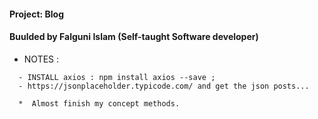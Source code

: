 #### Project: Blog

#### Buulded by Falguni Islam (Self-taught Software developer)


* NOTES :
```
  - INSTALL axios : npm install axios --save ;
  - https://jsonplaceholder.typicode.com/ and get the json posts...
  
  *  Almost finish my concept methods.


```
